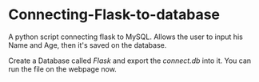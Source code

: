 # Connecting-Flask-to-database
A python script connecting flask to MySQL. Allows the user to input his Name and Age, then it's saved on the database. 

Create a Database called _Flask_ and export the _connect.db_ into it. You can run the file on the webpage now.
